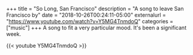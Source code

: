 +++
title = "So Long, San Francisco"
description = "A song to leave San Francisco by"
date = "2018-10-26T00:24:11-05:00"
externalurl = "https://www.youtube.com/watch?v=Y5MG4TnmdoQ"
categories = ["music"]
+++
A song to fit a very particular mood. It's been a significant week.

{{< youtube Y5MG4TnmdoQ >}}

